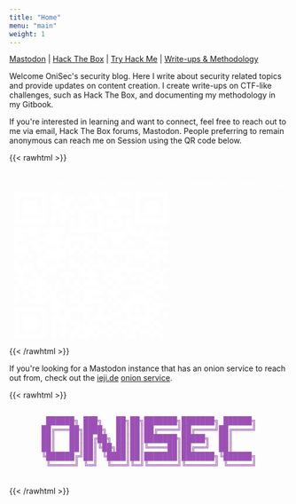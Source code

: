 ```yaml
---
title: "Home"
menu: "main"
weight: 1
---
```


[Mastodon](https://defcon.social/@onisec) |
[Hack The Box](https://app.hackthebox.com/profile/1543354) |
[Try Hack Me](https://tryhackme.com/p/wakefield) | 
[Write-ups & Methodology](https://notes.onisec.org)

Welcome OniSec's security blog. Here I write about security related topics and provide updates on content creation. I create write-ups on CTF-like challenges, such as Hack The Box, and documenting my methodology in my Gitbook. 

If you're interested in learning and want to connect, feel free to reach out to me via email, Hack The Box forums, Mastodon. People preferring to remain anonymous can reach me on Session using the QR code below.  

{{< rawhtml >}}
<pre>
<span style="color: #FFFFFF;">
05bc7dc3136c3671817595689a585525dc639139bde600d7c06ea57fd02d5f0426
 ▄▄▄▄▄▄▄  ▄      ▄  ▄  ▄▄▄ ▄▄▄▄▄▄▄
 █ ▄▄▄ █ ▀█▄█▀ ▀▀ ▀▄ ██    █ ▄▄▄ █
 █ ███ █ ▀▀▄▀▄▀▄▀▀▀▀▄▄▄▄▄▄ █ ███ █
 █▄▄▄▄▄█ █ █ ▄ █▀▄ █ ▄▀█ ▄ █▄▄▄▄▄█
 ▄▄▄▄▄ ▄▄▄▄▄ █▄██▄▄█ ▀▀▀ █▄ ▄ ▄ ▄ 
 ██ ▀▀▄▄███ ▄▄▄▄▄  ▄▀▀██▀ ▀▀▀▄█▀▀▀
 █▄▄▀█▄▄▀▀█▀█ ▄ █▀▄▀▀ ▀▀▄▀▀  ▄▀▀▀▀
 ▀█▀▄ ▀▄████ ▀ ▀▄▀ ▀▀█▀▀▀█▀██▄▀█▄▀
 █ ▄▄ █▄  █▄ █▄ ▄▀▄█▄▄▀ ▄▀   ▄▀▀ ▀
 ▀█▀▀▄ ▄▀▀ ▄▄▄ █▄█▄ ▀▄██▀█▀▀▀▄▄▀▄▀
 ▀█ ▄▄█▄  ▄ █ ▄ ▄█▄ ▀▄▀█▀ ▀ ▀▄▄▀█ 
 █ ▀ ▄█▄▀▄▀  ▀▄▀▄▄▄█▀▄█▄▀▀█▀▀▄▄▀▀▀
 █ ▀▄▄█▄▀█▄▀ █▄ ██▄▄ ▄▀▄ ▄███▄▄▀  
 ▄▄▄▄▄▄▄ ██▀▄▄▄█▄▄ ▄▀▄▀ ██ ▄ █▄█▀▀
 █ ▄▄▄ █ ▄█▄█   █ ▄█▄▄▀▀ █▄▄▄█▄▀ ▀
 █ ███ █ █ █ ▀█▄▄█▄ ▀▄▀█▀▀▄▄▀▀▄▀▄ 
 █▄▄▄▄▄█ █ █ █▀▄█▀▄▀▀▄▀ ▀▄█ ▀▀▄▀▄ 
</pre>
</div>
{{< /rawhtml >}}

If you're looking for a Mastodon instance that has an onion service to reach out from, check out the [ieji.de](https://ieji.de) [onion service](https://iejideks5zu2v3zuthaxu5zz6m5o2j7vmbd24wh6dnuiyl7c6rfkcryd.onion/).

{{< rawhtml >}}
<div style="text-align: center;">
<pre>
<span style="color: #9C50B6;">
 ██████╗ ███╗   ██╗██╗███████╗███████╗ ██████╗
██╔═══██╗████╗  ██║██║██╔════╝██╔════╝██╔════╝
██║   ██║██╔██╗ ██║██║███████╗█████╗  ██║     
██║   ██║██║╚██╗██║██║╚════██║██╔══╝  ██║     
╚██████╔╝██║ ╚████║██║███████║███████╗╚██████╗
 ╚═════╝ ╚═╝  ╚═══╝╚═╝╚══════╝╚══════╝ ╚═════╝
</span>
</pre>
</div>
{{< /rawhtml >}}